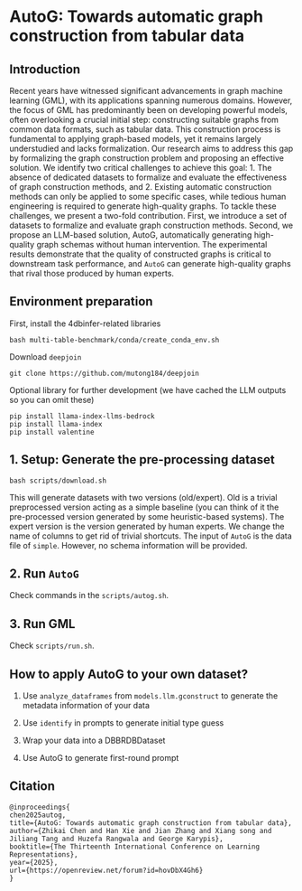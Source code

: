 # AutoG: Towards automatic graph construction from tabular data

## Introduction

Recent years have witnessed significant advancements in graph machine learning (GML), with its applications spanning numerous domains. However, the focus of GML has predominantly been on developing powerful models, often overlooking a crucial initial step: constructing suitable graphs from common data formats, such as tabular data. This construction process is fundamental to applying graph-based models, yet it remains largely understudied and lacks formalization. Our research aims to address this gap by formalizing the graph construction problem and proposing an effective solution. We identify two critical challenges to achieve this goal: 1. The absence of dedicated datasets to formalize and evaluate the effectiveness of graph construction methods, and 2. Existing automatic construction methods can only be applied to some specific cases, while tedious human engineering is required to generate high-quality graphs. To tackle these challenges, we present a two-fold contribution. First, we introduce a set of datasets to formalize and evaluate graph construction methods. Second, we propose an LLM-based solution, AutoG, automatically generating high-quality graph schemas without human intervention. The experimental results demonstrate that the quality of constructed graphs is critical to downstream task performance, and `AutoG` can generate high-quality graphs that rival those produced by human experts.

## Environment preparation

First, install the 4dbinfer-related libraries

```
bash multi-table-benchmark/conda/create_conda_env.sh
```

Download `deepjoin`

```
git clone https://github.com/mutong184/deepjoin
```

Optional library for further development (we have cached the LLM outputs so you can omit these)

```
pip install llama-index-llms-bedrock
pip install llama-index
pip install valentine
```


## 1. Setup: Generate the pre-processing dataset

```
bash scripts/download.sh
```

This will generate datasets with two versions (old/expert).
Old is a trivial preprocessed version acting as a simple baseline (you can think of it the pre-processed version generated by some heuristic-based systems).
The expert version is the version generated by human experts. 
We change the name of columns to get rid of trivial shortcuts.
The input of `AutoG` is the data file of ``simple``. However, no schema information will be provided. 

## 2. Run `AutoG`

Check commands in the `scripts/autog.sh`.

## 3. Run GML

Check `scripts/run.sh`.

## How to apply AutoG to your own dataset?

1. Use `analyze_dataframes` from `models.llm.gconstruct` to generate the metadata information of your data

2. Use `identify` in prompts to generate initial type guess

3. Wrap your data into a DBBRDBDataset

4. Use AutoG to generate first-round prompt

## Citation

```
@inproceedings{
chen2025autog,
title={AutoG: Towards automatic graph construction from tabular data},
author={Zhikai Chen and Han Xie and Jian Zhang and Xiang song and Jiliang Tang and Huzefa Rangwala and George Karypis},
booktitle={The Thirteenth International Conference on Learning Representations},
year={2025},
url={https://openreview.net/forum?id=hovDbX4Gh6}
}
```




